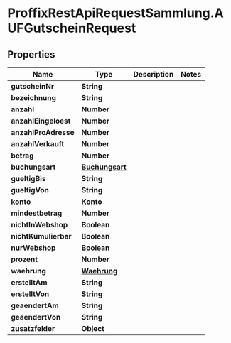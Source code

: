 # ProffixRestApiRequestSammlung.AUFGutscheinRequest

## Properties
Name | Type | Description | Notes
------------ | ------------- | ------------- | -------------
**gutscheinNr** | **String** |  | 
**bezeichnung** | **String** |  | 
**anzahl** | **Number** |  | 
**anzahlEingeloest** | **Number** |  | 
**anzahlProAdresse** | **Number** |  | 
**anzahlVerkauft** | **Number** |  | 
**betrag** | **Number** |  | 
**buchungsart** | [**Buchungsart**](Buchungsart.md) |  | 
**gueltigBis** | **String** |  | 
**gueltigVon** | **String** |  | 
**konto** | [**Konto**](Konto.md) |  | 
**mindestbetrag** | **Number** |  | 
**nichtInWebshop** | **Boolean** |  | 
**nichtKumulierbar** | **Boolean** |  | 
**nurWebshop** | **Boolean** |  | 
**prozent** | **Number** |  | 
**waehrung** | [**Waehrung**](Waehrung.md) |  | 
**erstelltAm** | **String** |  | 
**erstelltVon** | **String** |  | 
**geaendertAm** | **String** |  | 
**geaendertVon** | **String** |  | 
**zusatzfelder** | **Object** |  | 


